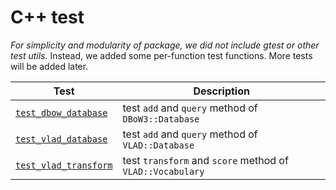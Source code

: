 # C++ test

*For simplicity and modularity of package, we did not include gtest or other test utils.*
Instead, we added some per-function test functions.
More tests will be added later.


Test | Description | 
--- | --- |
[`test_dbow_database`](test_dbow_database.cpp)  | test `add` and `query` method of `DBoW3::Database` |
[`test_vlad_database`](test_vlad_database.cpp) | test `add` and `query` method of `VLAD::Database` |
[`test_vlad_transform`](test_vlad_transform.cpp) | test `transform` and `score` method of `VLAD::Vocabulary` |
